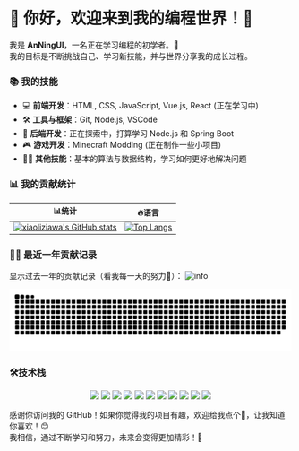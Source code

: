 # 🌱 你好，欢迎来到我的编程世界！🌱

我是 **AnNingUI**，一名正在学习编程的初学者。🚀  
我的目标是不断挑战自己、学习新技能，并与世界分享我的成长过程。

### 📚 我的技能
- 💻 **前端开发**：HTML, CSS, JavaScript, Vue.js, React (正在学习中)
- 🛠️ **工具与框架**：Git, Node.js, VSCode
- 🔧 **后端开发**：正在探索中，打算学习 Node.js 和 Spring Boot
- 🎮 **游戏开发**：Minecraft Modding (正在制作一些小项目)
- 🧑‍💻 **其他技能**：基本的算法与数据结构，学习如何更好地解决问题

### 📊 我的贡献统计
|📊统计|🔥语言|
|---|---|
|[![xiaoliziawa's GitHub stats](https://github-readme-stats.vercel.app/api?username=AnNingUI&show_icons=true&theme=tokyonight&hide_border=true)](https://github.com/AnNingUI)|[![Top Langs](https://github-readme-stats.vercel.app/api/top-langs/?username=AnNingUI&layout=compact&theme=tokyonight&hide_border=true)](https://github.com/AnNingUI)|

### 🧑‍💻 最近一年贡献记录
显示过去一年的贡献记录（看我每一天的努力💪）：
![info](https://github-profile-summary-cards.vercel.app/api/cards/profile-details?username=AnNingUI&theme=github_dark)

<picture>
  <source media="(prefers-color-scheme: dark)" srcset="https://raw.githubusercontent.com/AnNingUI/AnNingUI/output/github-contribution-grid-snake-dark.svg" />
  <source media="(prefers-color-scheme: light)" srcset="https://raw.githubusercontent.com/AnNingUI/AnNingUI/output/github-contribution-grid-snake.svg" />
  <img alt="github-snake" src="https://raw.githubusercontent.com/AnNingUI/AnNingUI/output/github-contribution-grid-snake.svg" />
</picture>


### 🛠️技术栈
<p align="center">
  <img src="https://img.shields.io/badge/HTML5-E34F26?style=flat&logo=html5&logoColor=white" />
  <img src="https://img.shields.io/badge/CSS3-1572B6?style=flat&logo=css3&logoColor=white" />
  <img src="https://img.shields.io/badge/JavaScript-F7DF1E?style=flat&logo=javascript&logoColor=black" />
  <img src="https://img.shields.io/badge/Vue.js-4FC08D?style=flat&logo=vue.js&logoColor=white" />
  <img src="https://img.shields.io/badge/Node.js-339933?style=flat&logo=node.js&logoColor=white" />
  <img src="https://img.shields.io/badge/Express.js-000000?style=flat&logo=express&logoColor=white" />
  <img src="https://img.shields.io/badge/Git-F05032?style=flat&logo=git&logoColor=white" />
  <img src="https://img.shields.io/badge/Vite-646CFF?style=flat&logo=vite&logoColor=white" />
  <img src="https://img.shields.io/badge/Java-007396?style=flat&logo=java&logoColor=white" />
  <img src="https://img.shields.io/badge/Gradle-02303A?style=flat&logo=gradle&logoColor=white" />
  <img src="https://img.shields.io/badge/Spring%20Boot-6DB33F?style=flat&logo=spring-boot&logoColor=white" />
</p>

感谢你访问我的 GitHub！如果你觉得我的项目有趣，欢迎给我点个🌟，让我知道你喜欢！😊  
我相信，通过不断学习和努力，未来会变得更加精彩！🚀
